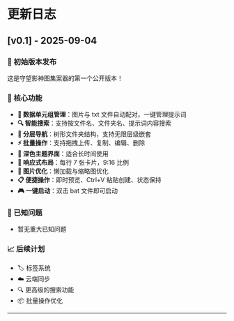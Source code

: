 # 更新日志

## [v0.1] - 2025-09-04

### 🎉 初始版本发布

这是守望影神图集案器的第一个公开版本！

### 🚀 核心功能

- **📁 数据单元组管理**：图片与 txt 文件自动配对，一键管理提示词
- **🔍 智能搜索**：支持按文件名、文件夹名、提示词内容搜索
- **📂 分层导航**：树形文件夹结构，支持无限层级嵌套
- **⚡ 批量操作**：支持拖拽上传、复制、编辑、删除
- **🌙 深色主题界面**：适合长时间使用
- **📱 响应式布局**：每行 7 张卡片，9:16 比例
- **🚀 图片优化**：懒加载与缩略图优化
- **📋 便捷操作**：即时预览、Ctrl+V 粘贴创建、状态保持
- **🎮 一键启动**：双击 bat 文件即可启动

### 🐞 已知问题

- 暂无重大已知问题

### 📈 后续计划

- 🏷️ 标签系统
- ☁️ 云端同步
- 🔍 更高级的搜索功能
- 📦 批量操作优化

---